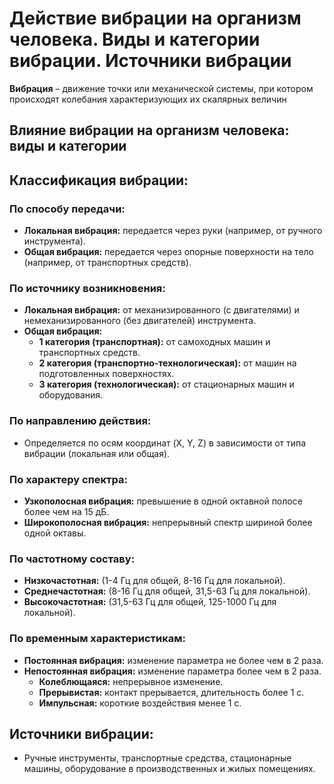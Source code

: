# Действие вибрации на организм человека. Виды и категории вибрации. Источники вибрации

**Вибрация** – движение  точки  или  механической  системы,  при  котором
происходят колебания характеризующих их скалярных величин

## Влияние вибрации на организм человека: виды и категории

## **Классификация вибрации:**

### По способу передачи:
- **Локальная вибрация:** передается через руки (например, от ручного
  инструмента).
- **Общая вибрация:** передается через опорные поверхности на тело (например,
  от транспортных средств).

### По источнику возникновения:
- **Локальная вибрация:** от механизированного (с двигателями) и
  немеханизированного (без двигателей) инструмента.
- **Общая вибрация:**
  - **1 категория (транспортная):** от самоходных машин и транспортных средств.
  - **2 категория (транспортно-технологическая):** от машин на подготовленных
    поверхностях.
  - **3 категория (технологическая):** от стационарных машин и оборудования.

### По направлению действия:
- Определяется по осям координат (X, Y, Z) в зависимости от типа вибрации
  (локальная или общая).

### По характеру спектра:
- **Узкополосная вибрация:** превышение в одной октавной полосе более чем на 15
  дБ.
- **Широкополосная вибрация:** непрерывный спектр шириной более одной октавы.

### По частотному составу:
- **Низкочастотная:** (1-4 Гц для общей, 8-16 Гц для локальной).
- **Среднечастотная:** (8-16 Гц для общей, 31,5-63 Гц для локальной).
- **Высокочастотная:** (31,5-63 Гц для общей, 125-1000 Гц для локальной).

### По временным характеристикам:
- **Постоянная вибрация:** изменение параметра не более чем в 2 раза.
- **Непостоянная вибрация:** изменение параметра более чем в 2 раза.
  - **Колеблющаяся:** непрерывное изменение.
  - **Прерывистая:** контакт прерывается, длительность более 1 с.
  - **Импульсная:** короткие воздействия менее 1 с.

## Источники вибрации:
- Ручные инструменты, транспортные средства, стационарные машины, оборудование
  в производственных и жилых помещениях.

